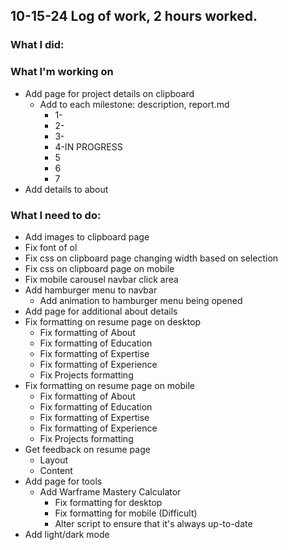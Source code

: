 ## 10-15-24 Log of work, 2 hours worked.

### What I did: 



### What I'm working on

* Add page for project details on clipboard
    * Add to each milestone: description, report.md
        * 1-
        * 2-
        * 3-
        * 4-IN PROGRESS
        * 5
        * 6
        * 7
* Add details to about



### What I need to do:

* Add images to clipboard page
* Fix font of ol
* Fix css on clipboard page changing width based on selection
* Fix css on clipboard page on mobile
* Fix mobile carousel navbar click area
* Add hamburger menu to navbar
    * Add animation to hamburger menu being opened
* Add page for additional about details
* Fix formatting on resume page on desktop
    * Fix formatting of About
    * Fix formatting of Education
    * Fix formatting of Expertise
    * Fix formatting of Experience
    * Fix Projects formatting
* Fix formatting on resume page on mobile
    * Fix formatting of About
    * Fix formatting of Education
    * Fix formatting of Expertise
    * Fix formatting of Experience
    * Fix Projects formatting
* Get feedback on resume page
    * Layout
    * Content
* Add page for tools
    * Add Warframe Mastery Calculator
        * Fix formatting for desktop
        * Fix formatting for mobile (Difficult)
        * Alter script to ensure that it's always up-to-date
* Add light/dark mode